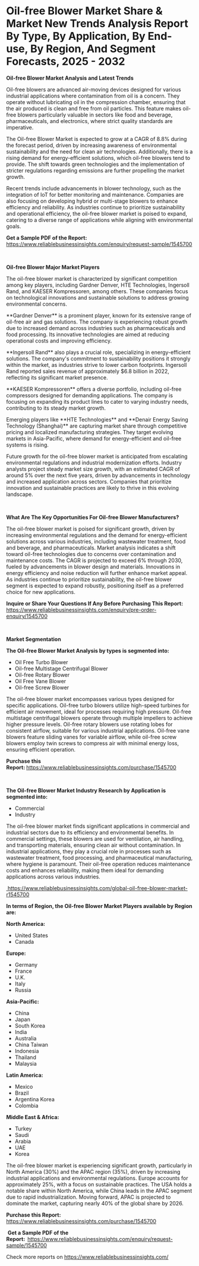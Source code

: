 <p><h1>Oil-free Blower Market Share & Market New Trends Analysis Report By Type, By Application, By End-use, By Region, And Segment Forecasts, 2025 - 2032</h1></p><p><strong>Oil-free Blower Market Analysis and Latest Trends</strong></p>
<p><p>Oil-free blowers are advanced air-moving devices designed for various industrial applications where contamination from oil is a concern. They operate without lubricating oil in the compression chamber, ensuring that the air produced is clean and free from oil particles. This feature makes oil-free blowers particularly valuable in sectors like food and beverage, pharmaceuticals, and electronics, where strict quality standards are imperative.</p><p>The Oil-free Blower Market is expected to grow at a CAGR of 8.8% during the forecast period, driven by increasing awareness of environmental sustainability and the need for clean air technologies. Additionally, there is a rising demand for energy-efficient solutions, which oil-free blowers tend to provide. The shift towards green technologies and the implementation of stricter regulations regarding emissions are further propelling the market growth.</p><p>Recent trends include advancements in blower technology, such as the integration of IoT for better monitoring and maintenance. Companies are also focusing on developing hybrid or multi-stage blowers to enhance efficiency and reliability. As industries continue to prioritize sustainability and operational efficiency, the oil-free blower market is poised to expand, catering to a diverse range of applications while aligning with environmental goals.</p></p>
<p><strong>Get a Sample PDF of the Report:&nbsp;</strong> <a href="https://www.reliablebusinessinsights.com/enquiry/request-sample/1545700?utm_campaign=2983&utm_medium=2&utm_source=Github&utm_content=ia&utm_term=11042025&utm_id=oil-free-blower">https://www.reliablebusinessinsights.com/enquiry/request-sample/1545700</a></p>
<p>&nbsp;</p>
<p><strong>Oil-free Blower Major Market Players</strong></p>
<p><p>The oil-free blower market is characterized by significant competition among key players, including Gardner Denver, HTE Technologies, Ingersoll Rand, and KAESER Kompressoren, among others. These companies focus on technological innovations and sustainable solutions to address growing environmental concerns.</p><p>**Gardner Denver** is a prominent player, known for its extensive range of oil-free air and gas solutions. The company is experiencing robust growth due to increased demand across industries such as pharmaceuticals and food processing. Its innovative technologies are aimed at reducing operational costs and improving efficiency.</p><p>**Ingersoll Rand** also plays a crucial role, specializing in energy-efficient solutions. The company's commitment to sustainability positions it strongly within the market, as industries strive to lower carbon footprints. Ingersoll Rand reported sales revenue of approximately $6.8 billion in 2022, reflecting its significant market presence.</p><p>**KAESER Kompressoren** offers a diverse portfolio, including oil-free compressors designed for demanding applications. The company is focusing on expanding its product lines to cater to varying industry needs, contributing to its steady market growth. </p><p>Emerging players like **HTE Technologies** and **Denair Energy Saving Technology (Shanghai)** are capturing market share through competitive pricing and localized manufacturing strategies. They target evolving markets in Asia-Pacific, where demand for energy-efficient and oil-free systems is rising.</p><p>Future growth for the oil-free blower market is anticipated from escalating environmental regulations and industrial modernization efforts. Industry analysts project steady market size growth, with an estimated CAGR of around 5% over the next five years, driven by advancements in technology and increased application across sectors. Companies that prioritize innovation and sustainable practices are likely to thrive in this evolving landscape.</p></p>
<p>&nbsp;</p>
<p><strong>What Are The Key Opportunities For Oil-free Blower Manufacturers?</strong></p>
<p><p>The oil-free blower market is poised for significant growth, driven by increasing environmental regulations and the demand for energy-efficient solutions across various industries, including wastewater treatment, food and beverage, and pharmaceuticals. Market analysis indicates a shift toward oil-free technologies due to concerns over contamination and maintenance costs. The CAGR is projected to exceed 6% through 2030, fueled by advancements in blower design and materials. Innovations in energy efficiency and noise reduction will further enhance market appeal. As industries continue to prioritize sustainability, the oil-free blower segment is expected to expand robustly, positioning itself as a preferred choice for new applications.</p></p>
<p><strong>Inquire or Share Your Questions If Any Before Purchasing This Report:</strong> <a href="https://www.reliablebusinessinsights.com/enquiry/pre-order-enquiry/1545700?utm_campaign=2983&utm_medium=2&utm_source=Github&utm_content=ia&utm_term=11042025&utm_id=oil-free-blower">https://www.reliablebusinessinsights.com/enquiry/pre-order-enquiry/1545700</a></p>
<p>&nbsp;</p>
<p><strong>Market Segmentation</strong></p>
<p><strong>The Oil-free Blower Market Analysis by types is segmented into:</strong></p>
<p><ul><li>Oil Free Turbo Blower</li><li>Oil-free Multistage Centrifugal Blower</li><li>Oil-free Rotary Blower</li><li>Oil Free Vane Blower</li><li>Oil-free Screw Blower</li></ul></p>
<p><p>The oil-free blower market encompasses various types designed for specific applications. Oil-free turbo blowers utilize high-speed turbines for efficient air movement, ideal for processes requiring high pressure. Oil-free multistage centrifugal blowers operate through multiple impellers to achieve higher pressure levels. Oil-free rotary blowers use rotating lobes for consistent airflow, suitable for various industrial applications. Oil-free vane blowers feature sliding vanes for variable airflow, while oil-free screw blowers employ twin screws to compress air with minimal energy loss, ensuring efficient operation.</p></p>
<p><strong>Purchase this Report:&nbsp;</strong><a href="https://www.reliablebusinessinsights.com/purchase/1545700?utm_campaign=2983&utm_medium=2&utm_source=Github&utm_content=ia&utm_term=11042025&utm_id=oil-free-blower">https://www.reliablebusinessinsights.com/purchase/1545700</a></p>
<p>&nbsp;</p>
<p><strong>The Oil-free Blower Market Industry Research by Application is segmented into:</strong></p>
<p><ul><li>Commercial</li><li>Industry</li></ul></p>
<p><p>The oil-free blower market finds significant applications in commercial and industrial sectors due to its efficiency and environmental benefits. In commercial settings, these blowers are used for ventilation, air handling, and transporting materials, ensuring clean air without contamination. In industrial applications, they play a crucial role in processes such as wastewater treatment, food processing, and pharmaceutical manufacturing, where hygiene is paramount. Their oil-free operation reduces maintenance costs and enhances reliability, making them ideal for demanding applications across various industries.</p></p>
<p><a href="https://www.reliablebusinessinsights.com/global-oil-free-blower-market-r1545700?utm_campaign=2983&utm_medium=2&utm_source=Github&utm_content=ia&utm_term=11042025&utm_id=oil-free-blower">&nbsp;https://www.reliablebusinessinsights.com/global-oil-free-blower-market-r1545700</a></p>
<p><strong>In terms of Region, the Oil-free Blower Market Players available by Region are:</strong></p>
<p>
    <p> <strong> North America: </strong>
        <ul>
            <li>United States</li>
            <li>Canada</li>
        </ul>
        </p> 
    <p> <strong> Europe: </strong>
        <ul>
            <li>Germany</li>
            <li>France</li>
            <li>U.K.</li>
            <li>Italy</li>
            <li>Russia</li>
        </ul>
        </p> 
    <p> <strong> Asia-Pacific: </strong>
        <ul>
            <li>China</li>
            <li>Japan</li>
            <li>South Korea</li>
            <li>India</li>
            <li>Australia</li>
            <li>China Taiwan</li>
            <li>Indonesia</li>
            <li>Thailand</li>
            <li>Malaysia</li>
        </ul>
        </p> 
    <p> <strong> Latin America: </strong>
        <ul>
            <li>Mexico</li>
            <li>Brazil</li>
            <li>Argentina Korea</li>
            <li>Colombia</li>
        </ul>
        </p> 
    <p> <strong> Middle East & Africa: </strong>
        <ul>
            <li>Turkey</li>
            <li>Saudi</li>
            <li>Arabia</li>
            <li>UAE</li>
            <li>Korea</li>
        </ul>
    </p>
    </p>
<p><p>The oil-free blower market is experiencing significant growth, particularly in North America (30%) and the APAC region (35%), driven by increasing industrial applications and environmental regulations. Europe accounts for approximately 25%, with a focus on sustainable practices. The USA holds a notable share within North America, while China leads in the APAC segment due to rapid industrialization. Moving forward, APAC is projected to dominate the market, capturing nearly 40% of the global share by 2026.</p></p>
<p><strong>Purchase this Report: </strong><a href="https://www.reliablebusinessinsights.com/purchase/1545700?utm_campaign=2983&utm_medium=2&utm_source=Github&utm_content=ia&utm_term=11042025&utm_id=oil-free-blower">https://www.reliablebusinessinsights.com/purchase/1545700</a></p>
<p>&nbsp;<strong>Get a Sample PDF of the Report:&nbsp;&nbsp;</strong><a href="https://www.reliablebusinessinsights.com/enquiry/request-sample/1545700?utm_campaign=2983&utm_medium=2&utm_source=Github&utm_content=ia&utm_term=11042025&utm_id=oil-free-blower">https://www.reliablebusinessinsights.com/enquiry/request-sample/1545700</a></p>
<p><strong></strong></p>
<p>Check more reports on <a href="https://www.reliablebusinessinsights.com/?utm_campaign=2983&utm_medium=2&utm_source=Github&utm_content=ia&utm_term=11042025&utm_id=oil-free-blower">https://www.reliablebusinessinsights.com/</a></p>